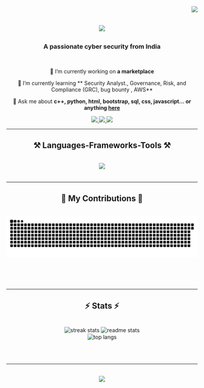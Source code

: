 <img align="right" src="https://visitor-badge.laobi.icu/badge?page_id=kuldeep-gitt.kuldeep-gitt" />

<h1 align="center">
    <img src="https://readme-typing-svg.herokuapp.com/?font=Righteous&size=35&center=true&vCenter=true&width=500&height=70&duration=4000&lines=Hi+There!+👋;+I'm+kuldeep+yadav!;" />
</h1>

<h3 align="center">A passionate cyber security from India </h3>

<br/>

<div align="center">
 
 🔭 I’m currently working on **a marketplace**
 
 🌱 I’m currently learning ** Security Analyst., Governance, Risk, and Compliance (GRC), bug bounty , AWS**

💬 Ask me about **c++, python, html, bootstrap, sql, css, javascript... or anything [here](https://github.com/kuldeep-gitt/kuldeep-gitt/issues)**


 </div>
 
<div align="center"> 
  <a href="mailto:kuldeep748959@gmail.com">
    <img src="https://img.shields.io/badge/Gmail-333333?style=for-the-badge&logo=gmail&logoColor=red" />
  </a>
  <a href="https://www.linkedin.com/in/kuldeep-yadav-791558295" target="_blank">
    <img src="https://img.shields.io/badge/LinkedIn-0077B5?style=for-the-badge&logo=linkedin&logoColor=white" target="_blank" />
  </a>
  <a href="https://kuldeep-gitt.github.io" target="_blank">
     <img src="https://img.shields.io/badge/Portfolio-FF5722?style=for-the-badge&logo=todoist&logoColor=white" target="_blank" /> <!-- sqlite, safari, google-chrome are other good icon options -->
  </a>
</div>

 <hr/>
 
<h2 align="center">⚒️ Languages-Frameworks-Tools ⚒️</h2>
<br/>
<div align="center">
    <img src="https://skillicons.dev/icons?i=python,javascript,bootstrap,c++,html,css,vscode,github,git,sql,linux command line" /><br>
</div>

<br/>
<hr/>

<div align="center">
  <h2>🐍 My Contributions 🐍</h2>
  <br>
  <img alt="snake eating my contributions" src="https://raw.githubusercontent.com/kuldeep-gitt/kuldeep-gitt/output/github-contribution-grid-snake.svg" />
  
  <br/><br/><br/>
</div>

<hr/>

<h2 align="center">⚡ Stats ⚡</h2>
<br>
<div align=center>
    <img width=390 src="https://github-readme-streak-stats-salesp07.vercel.app/?user=kuldeep-gitt&count_private=true&theme=react&border_radius=10" alt="streak stats"/>
<img width=390 src="https://github-readme-stats-salesp07.vercel.app/api?username=kuldeep-gitt&count_private=true&show_icons=true&theme=react&rank_icon=github&border_radius=10" alt="readme stats" />
<br/>
<img width=325 align="center" src="https://github-readme-stats-salesp07.vercel.app/api/top-langs/?username=kuldeep-gitt&hide=html&langs_count=8&layout=compact&theme=react&border_radius=10&size_weight=0.5&count_weight=0.5" alt="top langs" />

</div>

<br/><br/>

<hr/>

<br/>

<div align="center">
<img src="https://readme-typing-svg.herokuapp.com/?font=Righteous&size=35&center=true&vCenter=true&width=500&height=70&duration=5000&lines=Thanks+for+visiting!+👋;+ Send+me+a+message+on+Linkedin!;I'm+always+down+to+collab+:)">
</div>

<br/>
